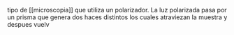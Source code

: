 tipo de [[microscopia]] que utiliza un polarizador. 
  La luz polarizada pasa por un prisma que genera dos haces distintos los cuales atraviezan la muestra y despues vuelv